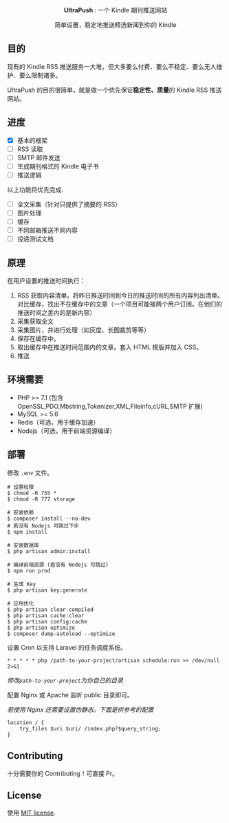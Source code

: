 <p align="center"><b> UltraPush </b>: 一个 Kindle 期刊推送网站</p>

<p align="center">简单设置，稳定地推送精选新闻到你的 Kindle</p>

## 目的

现有的 Kindle RSS 推送服务一大堆，但大多要么付费、要么不稳定、要么无人维护、要么限制诸多。

UltraPush 的目的很简单，就是做一个优先保证**稳定性、质量**的 Kindle RSS 推送网站。

## 进度

- [x] 基本的框架
- [ ] RSS 读取
- [ ] SMTP 邮件发送
- [ ] 生成期刊格式的 Kindle 电子书
- [ ] 推送逻辑

以上功能将优先完成.

- [ ] 全文采集（针对只提供了摘要的 RSS）
- [ ] 图片处理
- [ ] 缓存
- [ ] 不同邮箱推送不同内容
- [ ] 投递测试文档

## 原理

在用户设置的推送时间执行：

1. RSS 获取内容清单。将昨日推送时间到今日的推送时间的所有内容列出清单。对比缓存，找出不在缓存中的文章（一个项目可能被两个用户订阅。在他们的推送时间之差内的是新内容）
2. 采集获取全文
3. 采集图片，并进行处理（如灰度、长图裁剪等等）
4. 保存在缓存中。
5. 取出缓存中在推送时间范围内的文章。套入 HTML 模版并加入 CSS。
6. 推送

## 环境需要

 - PHP >= 7.1 (包含 OpenSSL,PDO,Mbstring,Tokenizer,XML,Fileinfo,cURL,SMTP 扩展)
 - MySQL >= 5.6
 - Redis（可选，用于缓存加速）
 - Nodejs（可选，用于前端资源编译）

## 部署

修改 `.env` 文件。

```
# 设置权限
$ chmod -R 755 *
$ chmod -R 777 storage

# 安装依赖
$ composer install --no-dev
# 若没有 Nodejs 可跳过下步
$ npm install

# 安装数据库
$ php artisan admin:install

# 编译前端资源 (若没有 Nodejs 可跳过)
$ npm run prod

# 生成 Key
$ php artisan key:generate

# 应用优化
$ php artisan clear-compiled
$ php artisan cache:clear
$ php artisan config:cache
$ php artisan optimize
$ composer dump-autoload --optimize
```

设置 Cron 以支持 Laravel 的任务调度系统。

`* * * * * php /path-to-your-project/artisan schedule:run >> /dev/null 2>&1`

*修改`path-to-your-project`为你自己的目录*

配置 Nginx 或 Apache 监听 public 目录即可。

*若使用 Nginx 还需要设置伪静态。下面是供参考的配置*

```
location / {
    try_files $uri $uri/ /index.php?$query_string;
}
```

## Contributing

十分需要你的 Contributing！可直接 Pr。

## License

使用 [MIT license](https://opensource.org/licenses/MIT).
